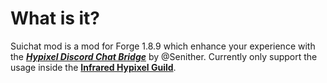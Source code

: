 # What is it?
Suichat mod is a mod for Forge 1.8.9 which enhance your experience with the [***Hypixel Discord Chat Bridge***](https://github.com/Senither/hypixel-discord-chat-bridge) by @Senither. Currently only support the usage inside the [**Infrared Hypixel Guild**](https://discord.gg/irontop).
